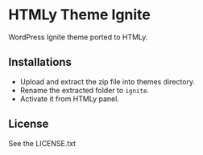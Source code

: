 # HTMLy Theme Ignite
WordPress Ignite theme ported to HTMLy.

## Installations 
 -  Upload and extract the zip file into themes directory.
 -  Rename the extracted folder to `ignite`.
 -  Activate it from HTMLy panel.
## License

See the LICENSE.txt
